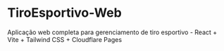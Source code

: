 # TiroEsportivo-Web
Aplicação web completa para gerenciamento de tiro esportivo - React + Vite + Tailwind CSS + Cloudflare Pages
